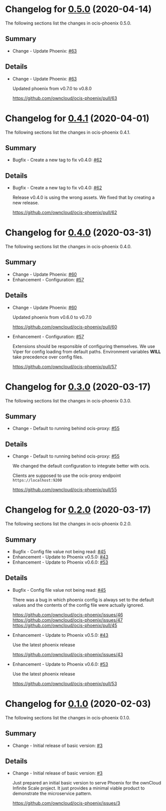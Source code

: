 # Changelog for [0.5.0] (2020-04-14)

The following sections list the changes in ocis-phoenix 0.5.0.

[0.5.0]: https://github.com/owncloud/ocis-phoenix/compare/v0.4.1...v0.5.0

## Summary

* Change - Update Phoenix: [#63](https://github.com/owncloud/ocis-phoenix/pull/63)

## Details

* Change - Update Phoenix: [#63](https://github.com/owncloud/ocis-phoenix/pull/63)

   Updated phoenix from v0.7.0 to v0.8.0

   https://github.com/owncloud/ocis-phoenix/pull/63

# Changelog for [0.4.1] (2020-04-01)

The following sections list the changes in ocis-phoenix 0.4.1.

[0.4.1]: https://github.com/owncloud/ocis-phoenix/compare/v0.4.0...v0.4.1

## Summary

* Bugfix - Create a new tag to fix v0.4.0: [#62](https://github.com/owncloud/ocis-phoenix/pull/62)

## Details

* Bugfix - Create a new tag to fix v0.4.0: [#62](https://github.com/owncloud/ocis-phoenix/pull/62)

   Release v0.4.0 is using the wrong assets. We fixed that by creating a new release.

   https://github.com/owncloud/ocis-phoenix/pull/62

# Changelog for [0.4.0] (2020-03-31)

The following sections list the changes in ocis-phoenix 0.4.0.

[0.4.0]: https://github.com/owncloud/ocis-phoenix/compare/v0.3.0...v0.4.0

## Summary

* Change - Update Phoenix: [#60](https://github.com/owncloud/ocis-phoenix/pull/60)
* Enhancement - Configuration: [#57](https://github.com/owncloud/ocis-phoenix/pull/57)

## Details

* Change - Update Phoenix: [#60](https://github.com/owncloud/ocis-phoenix/pull/60)

   Updated phoenix from v0.6.0 to v0.7.0

   https://github.com/owncloud/ocis-phoenix/pull/60

* Enhancement - Configuration: [#57](https://github.com/owncloud/ocis-phoenix/pull/57)

   Extensions should be responsible of configuring themselves. We use Viper for config loading
   from default paths. Environment variables **WILL** take precedence over config files.

   https://github.com/owncloud/ocis-phoenix/pull/57

# Changelog for [0.3.0] (2020-03-17)

The following sections list the changes in ocis-phoenix 0.3.0.

[0.3.0]: https://github.com/owncloud/ocis-phoenix/compare/v0.2.0...v0.3.0

## Summary

* Change - Default to running behind ocis-proxy: [#55](https://github.com/owncloud/ocis-phoenix/pull/55)

## Details

* Change - Default to running behind ocis-proxy: [#55](https://github.com/owncloud/ocis-phoenix/pull/55)

   We changed the default configuration to integrate better with ocis.

   Clients are supposed to use the ocis-proxy endpoint `https://localhost:9200`

   https://github.com/owncloud/ocis-phoenix/pull/55

# Changelog for [0.2.0] (2020-03-17)

The following sections list the changes in ocis-phoenix 0.2.0.

[0.2.0]: https://github.com/owncloud/ocis-phoenix/compare/v0.1.0...v0.2.0

## Summary

* Bugfix - Config file value not being read: [#45](https://github.com/owncloud/ocis-phoenix/pull/45)
* Enhancement - Update to Phoenix v0.5.0: [#43](https://github.com/owncloud/ocis-phoenix/issues/43)
* Enhancement - Update to Phoenix v0.6.0: [#53](https://github.com/owncloud/ocis-phoenix/pull/53)

## Details

* Bugfix - Config file value not being read: [#45](https://github.com/owncloud/ocis-phoenix/pull/45)

   There was a bug in which phoenix config is always set to the default values and the contents of the
   config file were actually ignored.

   https://github.com/owncloud/ocis-phoenix/issues/46
   https://github.com/owncloud/ocis-phoenix/issues/47
   https://github.com/owncloud/ocis-phoenix/pull/45

* Enhancement - Update to Phoenix v0.5.0: [#43](https://github.com/owncloud/ocis-phoenix/issues/43)

   Use the latest phoenix release

   https://github.com/owncloud/ocis-phoenix/issues/43

* Enhancement - Update to Phoenix v0.6.0: [#53](https://github.com/owncloud/ocis-phoenix/pull/53)

   Use the latest phoenix release

   https://github.com/owncloud/ocis-phoenix/pull/53

# Changelog for [0.1.0] (2020-02-03)

The following sections list the changes in ocis-phoenix 0.1.0.

[0.1.0]: https://github.com/owncloud/ocis-phoenix/compare/432c57c406a8421a20ba596818d95f816e2ef9c7...v0.1.0

## Summary

* Change - Initial release of basic version: [#3](https://github.com/owncloud/ocis-phoenix/issues/3)

## Details

* Change - Initial release of basic version: [#3](https://github.com/owncloud/ocis-phoenix/issues/3)

   Just prepared an initial basic version to serve Phoenix for the ownCloud Infinite Scale
   project. It just provides a minimal viable product to demonstrate the microservice pattern.

   https://github.com/owncloud/ocis-phoenix/issues/3

